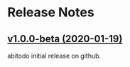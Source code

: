# Release Notes
## [v1.0.0-beta (2020-01-19)](https://github.com/MGazori/abitodo/tree/1.0.0-beta)
abitodo initial release on github.
